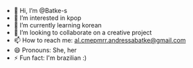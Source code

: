 - 👋 Hi, I’m @Batke-s
- 👀 I’m interested in kpop
- 🌱 I’m currently learning korean
- 💞️ I’m looking to collaborate on a creative project
- 📫 How to reach me: al.cmepmrr.andressabatke@gmail.com
- 😄 Pronouns: She, her
- ⚡ Fun fact: I'm brazilian :)
